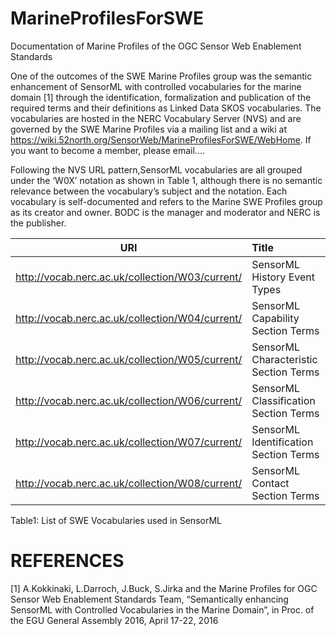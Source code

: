 # MarineProfilesForSWE
Documentation of Marine Profiles of the OGC Sensor Web Enablement Standards

One of the outcomes of the SWE Marine Profiles group was the semantic enhancement of SensorML with controlled vocabularies for the marine  domain [1] through the identification, formalization and publication of the required terms and their definitions as Linked Data SKOS vocabularies. The vocabularies are hosted in the NERC Vocabulary Server (NVS) and are governed by the SWE Marine Profiles via a mailing list and a wiki at https://wiki.52north.org/SensorWeb/MarineProfilesForSWE/WebHome. 
If you want to become a member, please email....

Following the NVS URL pattern,SensorML vocabularies are all grouped under the ‘W0X’ notation as shown in Table 1, although there is no semantic relevance between the vocabulary’s subject and the notation. Each vocabulary is self-documented and refers to the Marine SWE Profiles group as its creator and owner. BODC is the manager and moderator and NERC is the publisher.  

| URI                                             | Title         |
| ------------------------------------------------|:-------------| 
| http://vocab.nerc.ac.uk/collection/W03/current/ |SensorML History Event Types         |
| http://vocab.nerc.ac.uk/collection/W04/current/ |SensorML Capability Section Terms    |
| http://vocab.nerc.ac.uk/collection/W05/current/ |SensorML Characteristic Section Terms|
| http://vocab.nerc.ac.uk/collection/W06/current/ |SensorML Classification Section Terms|
| http://vocab.nerc.ac.uk/collection/W07/current/ |SensorML Identification Section Terms|
| http://vocab.nerc.ac.uk/collection/W08/current/ |SensorML Contact Section Terms       |

Table1: List of SWE Vocabularies used in SensorML 
 


 



# REFERENCES

[1] A.Kokkinaki, L.Darroch, J.Buck, S.Jirka and the Marine Profiles for OGC Sensor Web Enablement Standards Team, “Semantically enhancing SensorML with Controlled Vocabularies in the Marine Domain”, in Proc. of the EGU General Assembly 2016, April 17-22, 2016
